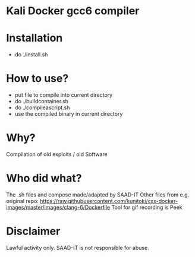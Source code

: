 # Kali Docker gcc6 compiler

# Installation
- do ./install.sh

# How to use?
- put file to compile into current directory
- do ./buildcontainer.sh
- do ./compileascript.sh
- use the compiled binary in current directory

# Why?
Compilation of old exploits / old Software

# Who did what?
The .sh files and compose made/adapted by SAAD-IT
Other files from e.g. original repo: https://raw.githubusercontent.com/kunitoki/cxx-docker-images/master/images/clang-6/Dockerfile
Tool for gif recording is Peek

# Disclaimer
Lawful activity only. SAAD-IT is not responsible for abuse.
